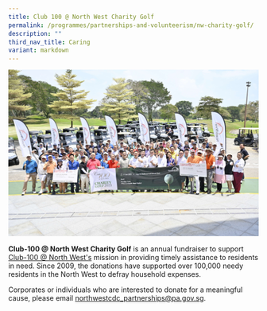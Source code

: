 ```yaml
---
title: Club 100 @ North West Charity Golf
permalink: /programmes/partnerships-and-volunteerism/nw-charity-golf/
description: ""
third_nav_title: Caring
variant: markdown
---
```

![](/images/img1471a.JPG)

**Club-100 @ North West Charity Golf** is an annual fundraiser to support [Club-100 @ North West's](https://northwest.cdc.gov.sg/programmes/connecting-the-community/club100-northwest/) mission in providing timely assistance to residents in need. Since 2009, the donations have supported over 100,000 needy residents in the North West to defray household expenses. 

Corporates or individuals who are interested to donate for a meaningful cause, please email northwestcdc_partnerships@pa.gov.sg.